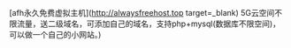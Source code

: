 [afh永久免费虚拟主机](http://alwaysfreehost.top target=_blank)
5G云空间不限流量，送二级域名，可添加自己的域名，支持php+mysql(数据库不限空间)，可以做一个自己的小网站。)
